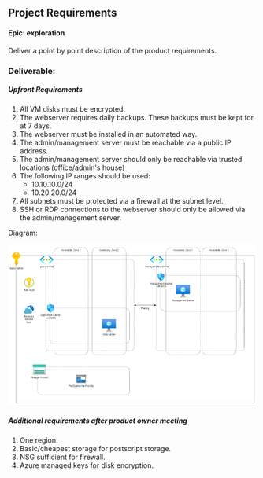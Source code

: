 ## Project Requirements

#### Epic: exploration

Deliver a point by point description of the product requirements.

### Deliverable: 

##### Upfront Requirements

1. All VM disks must be encrypted.
2. The webserver requires daily backups. These backups must be kept for at 7 days.
3. The webserver must be installed in an automated way.
4. The admin/management server must be reachable via a public IP address.
5. The admin/management server should only be reachable via trusted locations (office/admin's house)
6. The following IP ranges should be used:
    - 10.10.10.0/24
    - 10.20.20.0/24
7. All subnets must be protected via a firewall at the subnet level.
8. SSH or RDP connections to the webserver should only be allowed via the admin/management server.

Diagram:

![diagram](diagram.png)

##### Additional requirements after product owner meeting

1. One region.
2. Basic/cheapest storage for postscript storage.
3. NSG sufficient for firewall.
4. Azure managed keys for disk encryption.
